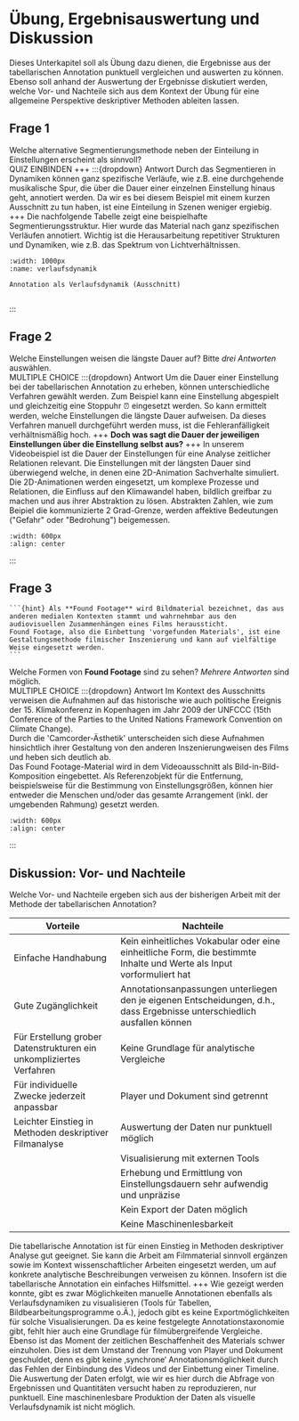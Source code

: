 # Übung, Ergebnisauswertung und Diskussion

Dieses Unterkapitel soll als Übung dazu dienen, die Ergebnisse aus der tabellarischen Annotation punktuell vergleichen und auswerten zu können. 
Ebenso soll anhand der Auswertung der Ergebnisse diskutiert werden, welche Vor- und Nachteile sich aus dem Kontext der Übung für eine allgemeine Perspektive deskriptiver Methoden ableiten lassen. 
## Frage 1
Welche alternative Segmentierungsmethode neben der Einteilung in Einstellungen erscheint als sinnvoll? <br>
QUIZ EINBINDEN
+++
:::{dropdown} Antwort
Durch das Segmentieren in Dynamiken können ganz spezifische Verläufe, wie z.B. eine durchgehende musikalische Spur, die über die Dauer einer einzelnen Einstellung hinaus geht, annotiert werden. Da wir es bei diesem Beispiel mit einem kurzen Ausschnitt zu tun haben, ist eine Einteilung in Szenen weniger ergiebig.  
+++
Die nachfolgende Tabelle zeigt eine beispielhafte Segmentierungsstruktur. Hier wurde das Material nach ganz spezifischen Verläufen annotiert. Wichtig ist die Herausarbeitung repetitiver Strukturen und Dynamiken, wie z.B. das Spektrum von Lichtverhältnissen.  

```{figure} ../assets/Verlaufsdynamik-Ausschnitt.png
:width: 1000px
:name: verlaufsdynamik

Annotation als Verlaufsdynamik (Ausschnitt)
```
```{attention} Bei einer (manuellen) tabellarischen Annotation gibt es keine Option, Visualisierungen automatisch generieren zu lassen. Hierfür müssen externe Programme oder Tools genutzt werden.
```
:::
## Frage 2
Welche Einstellungen weisen die längste Dauer auf? Bitte *drei Antworten* auswählen. <br>
MULTIPLE CHOICE 
:::{dropdown} Antwort
Um die Dauer einer Einstellung bei der tabellarischen Annotation zu erheben, können unterschiedliche Verfahren gewählt werden. Zum Beispiel kann eine Einstellung abgespielt und gleichzeitig eine Stoppuhr ⏰ eingesetzt werden. So kann ermittelt werden, welche Einstellungen die längste Dauer aufweisen. Da dieses Verfahren manuell durchgeführt werden muss, ist die Fehleranfälligkeit verhältnismäßig hoch.
+++
**Doch was sagt die Dauer der jeweiligen Einstellungen über die Einstellung selbst aus?**
+++
In unserem Videobeispiel ist die Dauer der Einstellungen für eine Analyse zeitlicher Relationen relevant. Die Einstellungen mit der längsten Dauer sind überwiegend welche, in denen eine 2D-Animation Sachverhalte simuliert. Die 2D-Animationen werden eingesetzt, um komplexe Prozesse und Relationen, die Einfluss auf den Klimawandel haben, bildlich greifbar zu machen und aus ihrer Abstraktion zu lösen.
Abstrakten Zahlen, wie zum Beipiel die kommunizierte 2 Grad-Grenze, werden affektive Bedeutungen ("Gefahr" oder "Bedrohung") beigemessen.

```{image} ../assets/2D-Animationsverlauf.png
:width: 600px
:align: center
```
:::
## Frage 3
````{margin}
```{hint} Als **Found Footage** wird Bildmaterial bezeichnet, das aus anderen medialen Kontexten stammt und wahrnehmbar aus den audiovisuellen Zusammenhängen eines Films heraussticht. 
Found Footage, also die Einbettung 'vorgefunden Materials', ist eine Gestaltungsmethode filmischer Inszenierung und kann auf vielfältige Weise eingesetzt werden.
```
````
Welche Formen von **Found Footage** sind zu sehen? *Mehrere Antworten* sind möglich. <br>
MULTIPLE CHOICE
:::{dropdown} Antwort
Im Kontext des Ausschnitts verweisen die Aufnahmen auf das historische wie auch politische Ereignis der 15. Klimakonferenz in Kopenhagen im Jahr 2009 der UNFCCC (15th Conference of the Parties to the United Nations Framework Convention on Climate Change). <br>
Durch die 'Camcorder-Ästhetik' unterscheiden sich diese Aufnahmen hinsichtlich ihrer Gestaltung von den anderen Inszenierungweisen des Films und heben sich deutlich ab. <br>
Das Found Footage-Material wird in dem Videoausschnitt als Bild-in-Bild-Komposition eingebettet. Als Referenzobjekt für die Entfernung, beispielsweise für die Bestimmung von Einstellungsgrößen, können hier entweder die Menschen und/oder das gesamte Arrangement (inkl. der umgebenden Rahmung) gesetzt werden. 
```{image} ../assets/Found-Footage-Reihe.png
:width: 600px
:align: center
```
:::
## Diskussion: Vor- und Nachteile

Welche Vor- und Nachteile ergeben sich aus der bisherigen Arbeit mit der Methode der tabellarischen Annotation?

| Vorteile                                                                                       | Nachteile                                              |
|------------------------------------------------------------------------------------------------|--------------------------------------------------------------------------------------------------------------------|
| Einfache Handhabung | Kein einheitliches Vokabular oder eine einheitliche Form, die bestimmte Inhalte und Werte als Input vorformuliert hat |
| Gute Zugänglichkeit                                                                            | Annotationsanpassungen unterliegen den je eigenen Entscheidungen, d.h., dass Ergebnisse unterschiedlich ausfallen können |
| Für Erstellung grober Datenstrukturen ein unkompliziertes Verfahren                            | Keine Grundlage für analytische Vergleiche                                                                         |
| Für individuelle Zwecke jederzeit anpassbar                                                    | Player und Dokument sind getrennt                                                                                  |
| Leichter Einstieg in Methoden deskriptiver Filmanalyse                                         | Auswertung der Daten nur punktuell möglich                                                                         |
|                                                                                                | Visualisierung mit externen Tools                                                                                  |
|                                                                                                | Erhebung und Ermittlung von Einstellungsdauern sehr aufwendig und unpräzise                                        |
|                                                                                                | Kein Export der Daten möglich                                                                                      |
|                                                                                                | Keine Maschinenlesbarkeit                                                                                          |


Die tabellarische Annotation ist für einen Einstieg in Methoden deskriptiver Analyse gut geeignet. Sie kann die Arbeit am Filmmaterial sinnvoll ergänzen sowie im Kontext wissenschaftlicher Arbeiten eingesetzt werden, um auf konkrete analytische Beschreibungen verweisen zu können. Insofern ist die tabellarische Annotation ein einfaches Hilfsmittel. 
+++
Wie gezeigt werden konnte, gibt es zwar Möglichkeiten manuelle Annotationen ebenfalls als Verlaufsdynamiken zu visualisieren (Tools für Tabellen, Bildbearbeitungsprogramme o.Ä.), jedoch gibt es keine Exportmöglichkeiten für solche Visualisierungen. Da es keine festgelegte Annotationstaxonomie gibt, fehlt hier auch eine Grundlage für filmübergreifende Vergleiche. Ebenso ist das Moment der zeitlichen Beschaffenheit des Materials schwer einzuholen. Dies ist dem Umstand der Trennung von Player und Dokument geschuldet, denn es gibt keine ‚synchrone‘ Annotationsmöglichkeit durch das Fehlen der Einbindung des Videos und der Einbettung einer Timeline. Die Auswertung der Daten erfolgt, wie wir es hier durch die Abfrage von Ergebnissen und Quantitäten versucht haben zu reproduzieren, nur punktuell. Eine maschinenlesbare Produktion der Daten als visuelle Verlaufsdynamik ist nicht möglich. 